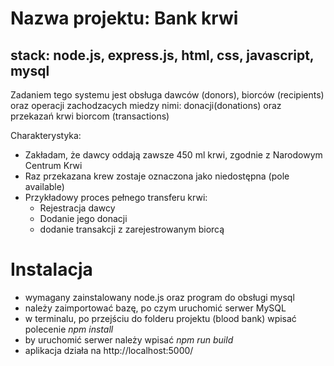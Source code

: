 # Nazwa projektu: Bank krwi

## stack: node.js, express.js, html, css, javascript, mysql

Zadaniem tego systemu jest obsługa dawców (donors), biorców (recipients) oraz operacji zachodzacych miedzy nimi: donacji(donations) oraz przekazań krwi biorcom (transactions)

Charakterystyka: 
- Zakładam, że dawcy oddają zawsze 450 ml krwi, zgodnie z Narodowym Centrum Krwi
- Raz przekazana krew zostaje oznaczona jako niedostępna (pole available)
- Przykładowy proces pełnego transferu krwi:
  - Rejestracja dawcy
  - Dodanie jego donacji
  - dodanie transakcji z zarejestrowanym biorcą 


# Instalacja

- wymagany zainstalowany node.js oraz program do obsługi mysql
- należy zaimportować bazę, po czym uruchomić serwer MySQL
- w terminalu, po przejściu do folderu projektu (blood bank) wpisać polecenie _npm install_
- by uruchomić serwer należy wpisać _npm run build_
- aplikacja działa na http://localhost:5000/
